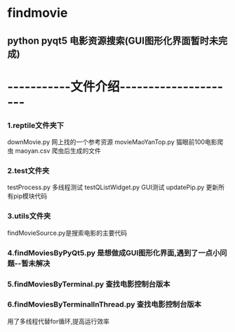 # findmovie
## python pyqt5 电影资源搜索(GUI图形化界面暂时未完成)
# -----------文件介绍---------------------
### 1.reptile文件夹下
   downMovie.py 网上找的一个参考资源
   movieMaoYanTop.py 猫眼前100电影爬虫
   maoyan.csv 爬虫后生成的文件
### 2.test文件夹
   testProcess.py 多线程测试
   testQListWidget.py GUI测试
   updatePip.py 更新所有pip模块代码
### 3.utils文件夹
   findMovieSource.py是搜索电影的主要代码
### 4.findMoviesByPyQt5.py 是想做成GUI图形化界面,遇到了一点小问题--暂未解决
### 5.findMoviesByTerminal.py 查找电影控制台版本
### 6.findMoviesByTerminalInThread.py 查找电影控制台版本
   用了多线程代替for循环,提高运行效率
